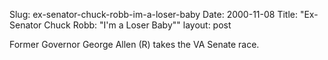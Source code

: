Slug: ex-senator-chuck-robb-im-a-loser-baby
Date: 2000-11-08
Title: "Ex-Senator Chuck Robb: &quot;I'm a Loser Baby&quot;"
layout: post

Former Governor George Allen (R) takes the VA Senate race.
